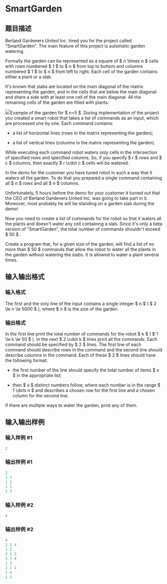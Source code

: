 # SmartGarden

## 题目描述

Berland Gardeners United Inc. hired you for the project called "SmartGarden". The main feature of this project is automatic garden watering.

Formally the garden can be represented as a square of $ n \times n $ cells with rows numbered $ 1 $ to $ n $ from top to bottom and columns numbered $ 1 $ to $ n $ from left to right. Each cell of the garden contains either a plant or a slab.

It's known that slabs are located on the main diagonal of the matrix representing the garden, and in the cells that are below the main diagonal and share a side with at least one cell of the main diagonal. All the remaining cells of the garden are filled with plants.

![](https://cdn.luogu.com.cn/upload/vjudge_pic/CF1250M/920cff7b857d3b33730690cd330ac3e3f7380869.png)Example of the garden for $ n=5 $ .During implementation of the project you created a smart robot that takes a list of commands as an input, which are processed one by one. Each command contains:

- a list of horizontal lines (rows in the matrix representing the garden);

- a list of vertical lines (columns in the matrix representing the garden).

While executing each command robot waters only cells in the intersection of specified rows and specified columns. So, if you specify $ r $ rows and $ c $ columns, then exactly $ r \cdot c $ cells will be watered.

In the demo for the customer you have tuned robot in such a way that it waters all the garden. To do that you prepared a single command containing all $ n $ rows and all $ n $ columns.

Unfortunately, 5 hours before the demo for your customer it turned out that the CEO of Berland Gardeners United Inc. was going to take part in it. Moreover, most probably he will be standing on a garden slab during the demo!

Now you need to create a list of commands for the robot so that it waters all the plants and doesn't water any cell containing a slab. Since it's only a beta version of "SmartGarden", the total number of commands shouldn't exceed $ 50 $ .

Create a program that, for a given size of the garden, will find a list of no more than $ 50 $ commands that allow the robot to water all the plants in the garden without watering the slabs. It is allowed to water a plant several times.

## 输入输出格式

### 输入格式

The first and the only line of the input contains a single integer $ n $ ( $ 2 \le n \le 5000 $ ), where $ n $ is the size of the garden.

### 输出格式

In the first line print the total number of commands for the robot $ k $ ( $ 1 \le k \le 50 $ ). In the next $ 2 \cdot k $ lines print all the commands. Each command should be specified by $ 2 $ lines. The first line of each command should describe rows in the command and the second line should describe columns in the command. Each of these $ 2 $ lines should have the following format:

- the first number of the line should specify the total number of items $ x $ in the appropriate list;

- then $ x $ distinct numbers follow, where each number is in the range $ 1 \dots n $ and describes a chosen row for the first line and a chosen column for the second line.

If there are multiple ways to water the garden, print any of them.

## 输入输出样例

### 输入样例 #1

```cpp
2
```


### 输出样例 #1

```cpp
2
1 1
1 2
1 1
1 2

```
### 输入样例 #2

```cpp
4
```


### 输出样例 #2

```cpp
4
2 1 4
1 2
2 1 2
2 3 4
1 3
2 1 4
1 4
1 1

```
